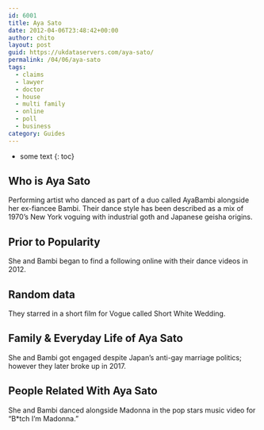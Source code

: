 ```yaml
---
id: 6001
title: Aya Sato
date: 2012-04-06T23:48:42+00:00
author: chito
layout: post
guid: https://ukdataservers.com/aya-sato/
permalink: /04/06/aya-sato
tags:
  - claims
  - lawyer
  - doctor
  - house
  - multi family
  - online
  - poll
  - business
category: Guides
---
```


* some text
{: toc}
          
          
## Who is  Aya Sato
                  
                  
                  
Performing artist who danced as part of a duo called AyaBambi alongside her ex-fiancee Bambi. Their dance style has been described as a mix of 1970&#8217;s New York voguing with industrial goth and Japanese geisha origins.
                  
                
                
                
## Prior to Popularity 
                  
                  
                  
She and Bambi began to find a following online with their dance videos in 2012.
                  
                
                
                
## Random data 
                  
                  
                  
They starred in a short film for Vogue called Short White Wedding.
                  
                
                
                
## Family & Everyday Life of Aya Sato
                  
                  
                  
She and Bambi got engaged despite Japan&#8217;s anti-gay marriage politics; however they later broke up in 2017.
                  
                
                
                
## People Related With  Aya Sato
                  
                  
                  
She and Bambi danced alongside Madonna in the pop stars music video for &#8220;B*tch I&#8217;m Madonna.&#8221;
                  
                
              
            
          
          
          
    
    
  
